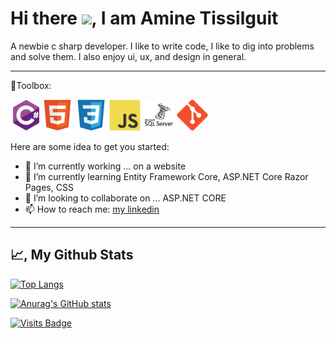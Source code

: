 # Hi there <img src="https://raw.githubusercontent.com/MartinHeinz/MartinHeinz/master/wave.gif" width="30px">, I am Amine Tissilguit
A newbie c sharp developer. I like to write code, I like to dig into problems and solve them. I also enjoy ui, ux, and design in general.
***

🧰Toolbox:


<img src="https://github.com/devicons/devicon/blob/master/icons/csharp/csharp-original.svg" alt="c sharp log" width="50px" height="50px"/><img src="https://github.com/devicons/devicon/blob/master/icons/html5/html5-original.svg" alt="html5 log" width="50px" height="50px"/>
<img src="https://github.com/devicons/devicon/blob/master/icons/css3/css3-original.svg" alt="css3 log" width="50px" height="50px"/>
<img src="https://github.com/devicons/devicon/blob/master/icons/javascript/javascript-original.svg" alt="javascript logo" width="50px" height="50px"/>
<img src="https://github.com/devicons/devicon/blob/master/icons/microsoftsqlserver/microsoftsqlserver-plain-wordmark.svg" alt="ms sql server logo" width="50px" height="50px"/>
<img src="https://github.com/devicons/devicon/blob/master/icons/git/git-original.svg" alt="git logo" width="50px" height="50px"/>

Here are some idea to get you started:

- 🔭 I’m currently working ... on a website 
- 🌱 I’m currently learning Entity Framework Core, ASP.NET Core Razor Pages, CSS
- 👯 I’m looking to collaborate on ... ASP.NET CORE 
- 📫 How to reach me: [my linkedin](https://www.linkedin.com/in/aminetissilguit/)

***
## &#x1f4c8;, My Github Stats
[![Top Langs](https://github-readme-stats.vercel.app/api/top-langs/?username=aminetissilguit)](https://github.com/anuraghazra/github-readme-stats)

[![Anurag's GitHub stats](https://github-readme-stats.vercel.app/api?username=aminetissilguit)](https://github.com/anuraghazra/github-readme-stats)


[![Visits Badge](https://badges.pufler.dev/visits/younes-erraji/imageshare)](https://badges.pufler.dev)
